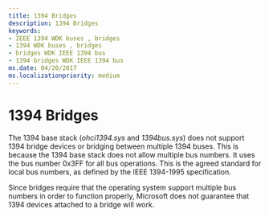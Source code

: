 ```yaml
---
title: 1394 Bridges
description: 1394 Bridges
keywords:
- IEEE 1394 WDK buses , bridges
- 1394 WDK buses , bridges
- bridges WDK IEEE 1394 bus
- 1394 bridges WDK IEEE 1394 bus
ms.date: 04/20/2017
ms.localizationpriority: medium
---
```


# 1394 Bridges





The 1394 base stack (*ohci1394.sys* and *1394bus.sys*) does not support 1394 bridge devices or bridging between multiple 1394 buses. This is because the 1394 base stack does not allow multiple bus numbers. It uses the bus number 0x3FF for all bus operations. This is the agreed standard for local bus numbers, as defined by the IEEE 1394-1995 specification.

Since bridges require that the operating system support multiple bus numbers in order to function properly, Microsoft does not guarantee that 1394 devices attached to a bridge will work.

 

 




